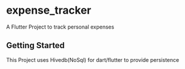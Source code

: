 # expense_tracker

A Flutter Project to track personal expenses

## Getting Started
This Project uses Hivedb(NoSql) for dart/flutter to provide persistence

